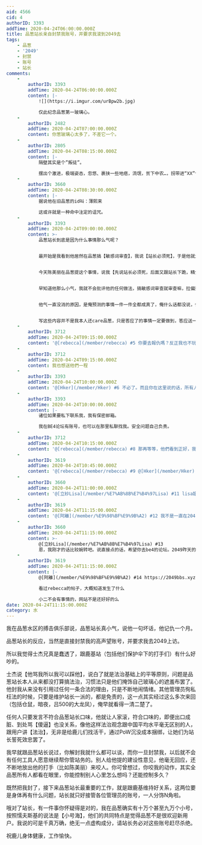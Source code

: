 ```yaml
---
aid: 4566
cid: 4
authorID: 3393
addTime: 2020-04-24T06:00:00.000Z
title: 品葱站长亲自封禁我账号，并要求我滚到2049去
tags:
    - 品葱
    - '2049'
    - 封禁
    - 账号
    - 站长
comments:
    -
        authorID: 3393
        addTime: 2020-04-24T06:00:00.000Z
        content: |-
            ![](https://i.imgur.com/urBpw2b.jpg)

            仅此纪念品葱第一玻璃心。
    -
        authorID: 2482
        addTime: 2020-04-24T07:00:00.000Z
        content: 你葱玻璃心太多了，不差它一个。
    -
        authorID: 2805
        addTime: 2020-04-24T08:15:00.000Z
        content: |-
            隔壁其实是个”叛徒”。

            摆出个激进，极端姿态，忽悠、裹挟一些地痞，流氓，贫下中农…，拐带进“XX”伏击圈。
    -
        authorID: 3660
        addTime: 2020-04-24T08:30:00.000Z
        content: |-
            据说他在旧品葱的id叫：薄熙来

            这或许就是一种命中注定的诅咒。
    -
        authorID: 3393
        addTime: 2020-04-24T09:00:00.000Z
        content: >-
            品葱站长到底是因为什么事情那么气呢？


            最开始是我看到他居然在品葱搞【敏感词审查】，我说【站长必须死】，于是他就龙颜大怒，要求对我永久观察。


            今天陈美丽在品葱提这个事情，说我【先说站长必须死，后面又跟站长下跪，精分】。我说，我当时哪里知道品葱站长是这么小气的人。


            早知道他那么小气，我就不会批评他的任何做法，搞敏感词审查就审查嘛，拉偏架就拉偏架嘛，骚扰用户、放狗咬人，这都是为了品葱好、为了品葱的长治久安，无可厚非。


            他气一直没消的原因，是俺预测的事情一件一件全都成真了，俺什么话都没说，他的脸却每天都火辣辣的。


            写这些内容并不是我本人还care品葱，只是答应了的事情一定要做到，答应送一程的还是要送一程。
    -
        authorID: 3712
        addTime: 2020-04-24T09:15:00.000Z
        content: '@[rebecca](/member/rebecca) #5 你要去報仇嗎？反正我也不玩了，我的號可以給你操作'
    -
        authorID: 3712
        addTime: 2020-04-24T09:15:00.000Z
        content: 我也想送他們一程
    -
        authorID: 3393
        addTime: 2020-04-24T10:00:00.000Z
        content: '@[Hker](/member/Hker) #6 不必了。而且你在这里说的话，所有人都能看得到的。'
    -
        authorID: 3393
        addTime: 2020-04-24T10:00:00.000Z
        content: |-
            诸位如果要私下联系我，我有保密邮箱。

            我在BE4论坛有账号，也可以在那里私聊找我。安全问题自己负责。
    -
        authorID: 3712
        addTime: 2020-04-24T10:15:00.000Z
        content: '@[rebecca](/member/rebecca) #8 那再等等，他們看到正好，我就是敲門的鬼'
    -
        authorID: 3619
        addTime: 2020-04-24T10:45:00.000Z
        content: '@[rebecca](/member/rebecca) #9 @[Hker](/member/Hker) #10 你们都不去品葱了么'
    -
        authorID: 3660
        addTime: 2020-04-24T11:00:00.000Z
        content: '@[立紗Lisa](/member/%E7%AB%8B%E7%B4%97Lisa) #11 lisa姐一起来2049和be4论坛吧。'
    -
        authorID: 3619
        addTime: 2020-04-24T11:15:00.000Z
        content: '@[阿離](/member/%E9%98%BF%E9%9B%A2) #12 我不是一直在2049么。我现在发发歌，还是很开心的'
    -
        authorID: 3660
        addTime: 2020-04-24T11:15:00.000Z
        content: >-
            @[立紗Lisa](/member/%E7%AB%8B%E7%B4%97Lisa) #13
            恩，我刚才的话比较婉转吧。说直接点的话，希望你去be4的论坛。2049昨天的异常情况你知道吗？而且小二已经一周没上线了。如果发生了最坏的情况，你没去be4的论坛，以后大家就失联了。
    -
        authorID: 3619
        addTime: 2020-04-24T11:15:00.000Z
        content: |-
            @[阿離](/member/%E9%98%BF%E9%9B%A2) #14 https://2049bbs.xyz/t/4563

            看过rebecca的帖子，大概知道发生了什么

            小二不会有事情的，网站不是还好好的么
date: 2020-04-24T11:15:00.000Z
category: 水
---
```


我在品葱水区的搏击俱乐部说，品葱站长真小气，说他一句坏话，他记仇一个月。

品葱站长的反应，当然是直接封禁我的高声望账号，并要求我去2049上访。

所以我觉得士杰兄真是蠢透了，跟鹿基站（包括他们保护伞下的打手们）有什么好吵的。

士杰说【他骂我所以我可以踩他】，说白了就是法治基础上的平等原则，问题是品葱站长本人从来都没打算搞法治，习惯法只是他们掩饰自己玻璃心的遮羞布罢了。他封我从来没有引用过任何一条合法的理由，只是不断地闹情绪。其他管理员徇私枉法的时候，只要是维护站长一派的，都是免责的，这一点其实经过这么多次来回（包括仓鼠，暗夜，吕500的大龙凤），俺早就看得一清二楚了。

任何人只要发言不符合品葱站长口味，他就让人家滚，符合口味的，即便出口成脏、到处骂【傻逼】也没关系，像他这样法治观念跟中国平均水平毫无区别的人，跟用户讲【法治】，无非是给鹿儿们找活干，通过PoW沉没成本捆绑，让她们为站长誓死效忠罢了。

我早就跟品葱站长说过，你解封我就什么都可以谈，而你一旦封禁我，以后就不会有任何工具人愿意继续帮你管站务的。别人给他提的建设性意见，他毫无回应，还不断地放出他的打手（比如陈美丽）来咬人。你可曾想过，你咬我的动作，其实全品葱所有人都看在眼里，你能控制别人心里怎么想吗？还能控制多久？

既然把我封了，接下来品葱站长最重要的工作，就是跟鹿基维持好关系，这两位要是身体再有什么问题，站长就只好接管各位管理员的账号，一人分饰N角啦。

哦对了站长，有一件事你怀疑得是对的，我在品葱确实有十万个甚至九万个小号，按照懦夫斯基的说法是【小号海】，他们的共同特点是觉得品葱不是很欢迎新用户。我说的可是千真万确，绝无一点虚构成分，请站长务必对这些账号赶尽杀绝。

祝鹿儿身体健康，工作愉快。
